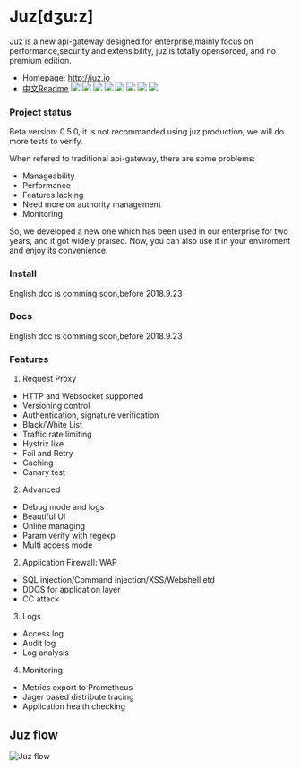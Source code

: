 # Juz[dʒu:z]

Juz is a new api-gateway designed for enterprise,mainly focus on performance,security and extensibility, juz is totally opensorced, and no premium edition.

- Homepage: http://juz.io
- <a href="ReadmeCn.md">中文Readme</a>
[![](https://sourcerer.io/fame/sunface/mafanr/juz/images/0)](https://sourcerer.io/fame/sunface/mafanr/juz/links/0)
[![](https://sourcerer.io/fame/sunface/mafanr/juz/images/1)](https://sourcerer.io/fame/sunface/mafanr/juz/links/1)
[![](https://sourcerer.io/fame/sunface/mafanr/juz/images/2)](https://sourcerer.io/fame/sunface/mafanr/juz/links/2)
[![](https://sourcerer.io/fame/sunface/mafanr/juz/images/3)](https://sourcerer.io/fame/sunface/mafanr/juz/links/3)
[![](https://sourcerer.io/fame/sunface/mafanr/juz/images/4)](https://sourcerer.io/fame/sunface/mafanr/juz/links/4)
[![](https://sourcerer.io/fame/sunface/mafanr/juz/images/5)](https://sourcerer.io/fame/sunface/mafanr/juz/links/5)
[![](https://sourcerer.io/fame/sunface/mafanr/juz/images/6)](https://sourcerer.io/fame/sunface/mafanr/juz/links/6)
[![](https://sourcerer.io/fame/sunface/mafanr/juz/images/7)](https://sourcerer.io/fame/sunface/mafanr/juz/links/7)

### Project status
Beta version: 0.5.0, it is not recommanded using juz production, we will do more tests to verify.

When refered to traditional api-gateway, there are some problems:
- Manageability
- Performance
- Features lacking
- Need more on authority management
- Monitoring

So, we developed a new one which has been used in our enterprise for two years,  and it got widely praised. Now, you can also use it in your enviroment and enjoy its convenience.

### Install
English doc  is comming soon,before 2018.9.23

### Docs
English doc  is comming soon,before 2018.9.23

### Features

1. Request Proxy
- HTTP and Websocket supported
- Versioning control
- Authentication, signature verification
- Black/White List
- Traffic rate limiting
- Hystrix like 
- Fail and Retry
- Caching
- Canary test

2. Advanced
- Debug mode and logs
- Beautiful UI
- Online managing
- Param verify with regexp
- Multi access mode

2. Application Firewall: WAP
- SQL injection/Command injection/XSS/Webshell etd
- DDOS for application layer
- CC attack

3. Logs
- Access log
- Audit log
- Log analysis

4. Monitoring
- Metrics export to Prometheus
- Jager based distribute tracing
- Application health checking


Juz flow
--- 
![Juz flow](https://upload-images.jianshu.io/upload_images/8245841-09ab7c05653b1bfd.jpeg?imageMogr2/auto-orient/strip%7CimageView2/2/w/1240)